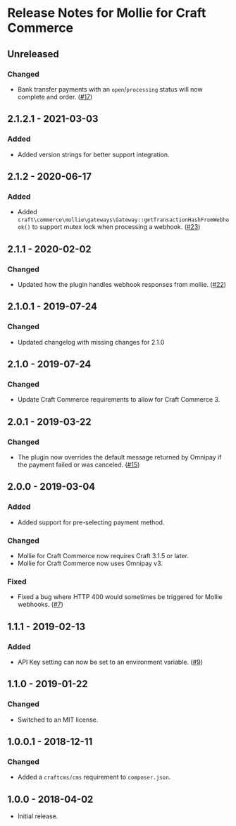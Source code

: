 # Release Notes for Mollie for Craft Commerce

## Unreleased

### Changed
- Bank transfer payments with an `open`/`processing` status will now complete and order. ([#17](https://github.com/craftcms/commerce-mollie/issues/17))

## 2.1.2.1 - 2021-03-03

### Added
- Added version strings for better support integration.

## 2.1.2 - 2020-06-17

### Added
- Added `craft\commerce\mollie\gateways\Gateway::getTransactionHashFromWebhook()` to support mutex lock when processing a webhook. ([#23](https://github.com/craftcms/commerce-mollie/issues/23))

## 2.1.1 - 2020-02-02

### Changed
- Updated how the plugin handles webhook responses from mollie. ([#22](https://github.com/craftcms/commerce-mollie/issues/22))

## 2.1.0.1 - 2019-07-24

### Changed
- Updated changelog with missing changes for 2.1.0

## 2.1.0 - 2019-07-24

### Changed
- Update Craft Commerce requirements to allow for Craft Commerce 3.

## 2.0.1 - 2019-03-22

### Changed
- The plugin now overrides the default message returned by Omnipay if the payment failed or was canceled. ([#15](https://github.com/craftcms/commerce-mollie/issues/15))

## 2.0.0 - 2019-03-04

### Added
- Added support for pre-selecting payment method.

### Changed
- Mollie for Craft Commerce now requires Craft 3.1.5 or later.
- Mollie for Craft Commerce now uses Omnipay v3.

### Fixed
- Fixed a bug where HTTP 400 would sometimes be triggered for Mollie webhooks. ([#7](https://github.com/craftcms/commerce-mollie/issues/7))

## 1.1.1 - 2019-02-13

### Added
- API Key setting can now be set to an environment variable. ([#9](https://github.com/craftcms/commerce-mollie/issues/9))

## 1.1.0 - 2019-01-22

### Changed
- Switched to an MIT license.

## 1.0.0.1 - 2018-12-11

### Changed
- Added a `craftcms/cms` requirement to `composer.json`.

## 1.0.0 - 2018-04-02

- Initial release.

